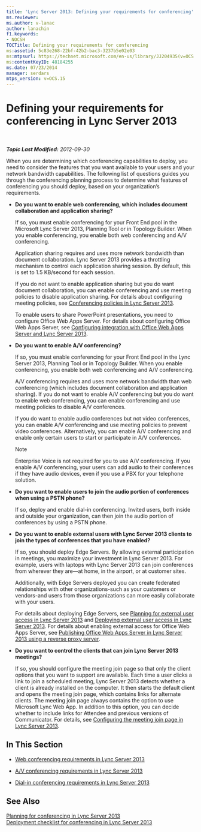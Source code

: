 ```yaml
---
title: 'Lync Server 2013: Defining your requirements for conferencing'
ms.reviewer: 
ms.author: v-lanac
author: lanachin
f1.keywords:
- NOCSH
TOCTitle: Defining your requirements for conferencing
ms:assetid: 5c83e268-22bf-42b2-bac3-3237b5e02e03
ms:mtpsurl: https://technet.microsoft.com/en-us/library/JJ204935(v=OCS.15)
ms:contentKeyID: 48184255
ms.date: 07/23/2014
manager: serdars
mtps_version: v=OCS.15
---
```


<div data-xmlns="http://www.w3.org/1999/xhtml">

<div class="topic" data-xmlns="http://www.w3.org/1999/xhtml" data-msxsl="urn:schemas-microsoft-com:xslt" data-cs="http://msdn.microsoft.com/">

<div data-asp="https://msdn2.microsoft.com/asp">

# Defining your requirements for conferencing in Lync Server 2013

</div>

<div id="mainSection">

<div id="mainBody">

<span> </span>

_**Topic Last Modified:** 2012-09-30_

When you are determining which conferencing capabilities to deploy, you need to consider the features that you want available to your users and your network bandwidth capabilities. The following list of questions guides you through the conferencing planning process to determine what features of conferencing you should deploy, based on your organization’s requirements.

  - **Do you want to enable web conferencing, which includes document collaboration and application sharing?**
    
    If so, you must enable conferencing for your Front End pool in the Microsoft Lync Server 2013, Planning Tool or in Topology Builder. When you enable conferencing, you enable both web conferencing and A/V conferencing.
    
    Application sharing requires and uses more network bandwidth than document collaboration. Lync Server 2013 provides a throttling mechanism to control each application sharing session. By default, this is set to 1.5 KB/second for each session.
    
    If you do not want to enable application sharing but you do want document collaboration, you can enable conferencing and use meeting policies to disable application sharing. For details about configuring meeting policies, see [Conferencing policies in Lync Server 2013](lync-server-2013-conferencing-policies.md).
    
    To enable users to share PowerPoint presentations, you need to configure Office Web Apps Server. For details about configuring Office Web Apps Server, see [Configuring integration with Office Web Apps Server and Lync Server 2013](lync-server-2013-enabling-office-web-apps-server-and-lync-server-2013.md).

  - **Do you want to enable A/V conferencing?**
    
    If so, you must enable conferencing for your Front End pool in the Lync Server 2013, Planning Tool or in Topology Builder. When you enable conferencing, you enable both web conferencing and A/V conferencing.
    
    A/V conferencing requires and uses more network bandwidth than web conferencing (which includes document collaboration and application sharing). If you do not want to enable A/V conferencing but you do want to enable web conferencing, you can enable conferencing and use meeting policies to disable A/V conferences.
    
    If you do want to enable audio conferences but not video conferences, you can enable A/V conferencing and use meeting policies to prevent video conferences. Alternatively, you can enable A/V conferencing and enable only certain users to start or participate in A/V conferences.
    
    <div>
    

    > [!NOTE]  
    > Enterprise Voice is not required for you to use A/V conferencing. If you enable A/V conferencing, your users can add audio to their conferences if they have audio devices, even if you use a PBX for your telephone solution.

    
    </div>

  - **Do you want to enable users to join the audio portion of conferences when using a PSTN phone?**
    
    If so, deploy and enable dial-in conferencing. Invited users, both inside and outside your organization, can then join the audio portion of conferences by using a PSTN phone.

  - **Do you want to enable external users with Lync Server 2013 clients to join the types of conferences that you have enabled?**
    
    If so, you should deploy Edge Servers. By allowing external participation in meetings, you maximize your investment in Lync Server 2013. For example, users with laptops with Lync Server 2013 can join conferences from wherever they are—at home, in the airport, or at customer sites.
    
    Additionally, with Edge Servers deployed you can create federated relationships with other organizations-such as your customers or vendors-and users from those organizations can more easily collaborate with your users.
    
    For details about deploying Edge Servers, see [Planning for external user access in Lync Server 2013](lync-server-2013-planning-for-external-user-access.md) and [Deploying external user access in Lync Server 2013](lync-server-2013-deploying-external-user-access.md). For details about enabling external access for Office Web Apps Server, see [Publishing Office Web Apps Server in Lync Server 2013 using a reverse proxy server](lync-server-2013-publishing-office-web-apps-server-using-a-reverse-proxy-server.md).

  - **Do you want to control the clients that can join Lync Server 2013 meetings?**
    
    If so, you should configure the meeting join page so that only the client options that you want to support are available. Each time a user clicks a link to join a scheduled meeting, Lync Server 2013 detects whether a client is already installed on the computer. It then starts the default client and opens the meeting join page, which contains links for alternate clients. The meeting join page always contains the option to use Microsoft Lync Web App. In addition to this option, you can decide whether to include links for Attendee and previous versions of Communicator. For details, see [Configuring the meeting join page in Lync Server 2013](lync-server-2013-configuring-the-meeting-join-page.md).

<div>

## In This Section

  - [Web conferencing requirements in Lync Server 2013](lync-server-2013-web-conferencing-requirements.md)

  - [A/V conferencing requirements in Lync Server 2013](lync-server-2013-a-v-conferencing-requirements.md)

  - [Dial-in conferencing requirements in Lync Server 2013](lync-server-2013-dial-in-conferencing-requirements.md)

</div>

<div>

## See Also


[Planning for conferencing in Lync Server 2013](lync-server-2013-planning-for-conferencing.md)  
[Deployment checklist for conferencing in Lync Server 2013](lync-server-2013-deployment-checklist-for-conferencing.md)  
  

</div>

</div>

<span> </span>

</div>

</div>

</div>

